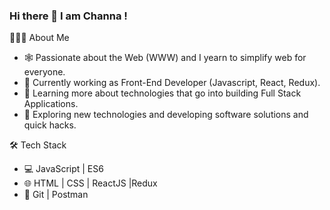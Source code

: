 ### Hi there 👋 I am Channa !

👨🏻‍💻 About Me
- 🕸️   Passionate about the Web (WWW) and I yearn to simplify web for everyone.
- 🔭   Currently working as Front-End Developer (Javascript, React, Redux).
- 🌱   Learning more about technologies that go into building Full Stack Applications.
- 🤔   Exploring new technologies and developing software solutions and quick hacks.

🛠 Tech Stack
- 💻   JavaScript | ES6
- 🌐   HTML | CSS | ReactJS |Redux
- 🔧   Git | Postman
